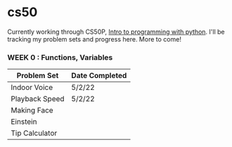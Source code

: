 # cs50

Currently working through CS50P, [Intro to programming with python](https://cs50.harvard.edu/python/2022/). I'll be tracking my problem sets and progress here. More to come!

### WEEK 0 : Functions, Variables
| Problem Set| Date Completed |
| ----------- | ----------- |
|Indoor Voice| 5/2/22  |
|Playback Speed|5/2/22 |
|Making Face||
|Einstein||
|Tip Calculator||

